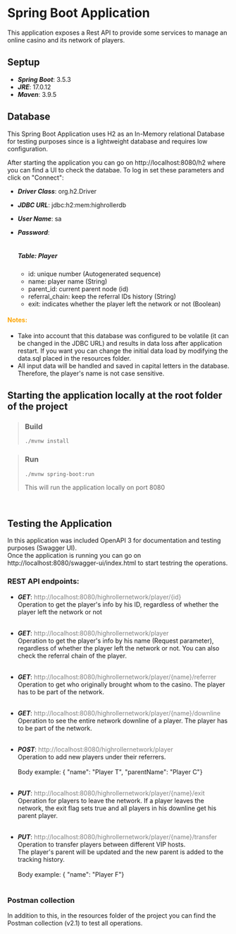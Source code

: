 # Spring Boot Application

This application exposes a Rest API to provide some services to manage an online casino and its network of players.
<br>

## Septup

* ***Spring Boot***: 3.5.3
* ***JRE***: 17.0.12
* ***Maven***: 3.9.5

## Database

  This Spring Boot Application uses H2 as an In-Memory relational Database for testing purposes since is a lightweight database and requires low configuration.

  After starting the application you can go on http://localhost:8080/h2 where you can find a UI to check the databae. To log in set these parameters and click on "Connect":

* ***Driver Class***: org.h2.Driver
* ***JDBC URL***: jdbc:h2:mem:highrollerdb
* ***User Name***: sa
* ***Password***: 
<br><br>

  ##### Table: Player 
  * id: unique number (Autogenerated sequence)
  * name: player name (String)
  * parent_id: current parent node (id)
  * referral_chain: keep the referral IDs history (String)
  * exit: indicates whether the player left the network or not (Boolean)

#### <span style="color:orange"> Notes:

* Take into account that this database was configured to be volatile (it can be changed in the JDBC URL) and results in data loss after application restart. If you want you can change the initial data load by modifying the data.sql placed in the resources folder.
* All input data will be handled and saved in capital letters in the database. Therefore, the player's name is not case sensitive.</span>

## Starting the application locally at the root folder of the project

> ### Build
>```bash
>./mvnw install
>```

> ### Run 
>```bash
>./mvnw spring-boot:run
>```
> This will run the application locally on port 8080
<br>

## Testing the Application

In this application was included OpenAPI 3 for documentation and testing purposes (Swagger UI). <br>
Once the application is running you can go on http://localhost:8080/swagger-ui/index.html to start testring the operations.
<br>

### REST API endpoints:

* ***GET***: <span style="color:gray">http://localhost:8080/highrollernetwork/player/{id} </span>
  <br>Operation to get the player's info by his ID, regardless of whether the player left the network or not<br><br>

* ***GET***: <span style="color:gray">http://localhost:8080/highrollernetwork/player </span>
  <br>Operation to get the player's info by his name (Request parameter), regardless of whether the player left the network or not. 
  You can also check the referral chain of the player.<br><br>

* ***GET***: <span style="color:gray">http://localhost:8080/highrollernetwork/player/{name}/referrer </span>
  <br>Operation to get who originally brought whom to the casino. The player has to be part of the network.<br><br>

* ***GET***: <span style="color:gray">http://localhost:8080/highrollernetwork/player/{name}/downline </span>
  <br>Operation to see the entire network downline of a player. The player has to be part of the network.<br><br>

* ***POST***: <span style="color:gray">http://localhost:8080/highrollernetwork/player </span>
  <br>Operation to add new players under their referrers.<br><br>
  Body example: { "name": "Player T", "parentName": "Player C"}<br><br>

* ***PUT***: <span style="color:gray">http://localhost:8080/highrollernetwork/player/{name}/exit </span>
  <br>Operation for players to leave the network. If a player leaves the network, the exit flag sets true and all players in his downline get his parent player.<br><br>

* ***PUT***: <span style="color:gray">http://localhost:8080/highrollernetwork/player/{name}/transfer </span>
  <br>Operation to transfer players between different VIP hosts. <br>
  The player's parent will be updated and the new parent is added to the tracking history.<br><br>
  Body example: { "name": "Player F"}<br><br>

### Postman collection

In addition to this, in the resources folder of the project you can find the Postman collection (v2.1) to test all operations.
